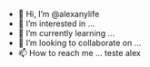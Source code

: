 - 👋 Hi, I’m @alexanylife
- 👀 I’m interested in ...
- 🌱 I’m currently learning ...
- 💞️ I’m looking to collaborate on ...
- 📫 How to reach me ...
teste alex
<!---
alexanylife/alexanylife is a ✨ special ✨ repository because its `README.md` (this file) appears on your GitHub profile.
You can click the Preview link to take a look at your changes.
--->
